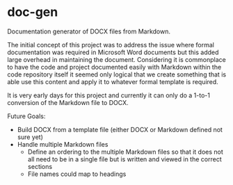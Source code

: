# doc-gen

Documentation generator of DOCX files from Markdown.

The initial concept of this project was to address the issue where formal
documentation was required in Microsoft Word documents but this added large
overhead in maintaining the document. Considering it is commonplace to have the
code and project documented easily with Markdown within the code repository
itself it seemed only logical that we create something that is able use this
content and apply it to whatever formal template is required.

It is very early days for this project and currently it can only do a 1-to-1
conversion of the Markdown file to DOCX.

Future Goals:
- Build DOCX from a template file (either DOCX or Markdown defined not sure yet)
- Handle multiple Markdown files
    - Define an ordering to the multiple Markdown files so that it does not all
      need to be in a single file but is written and viewed in the correct
      sections
    - File names could map to headings
